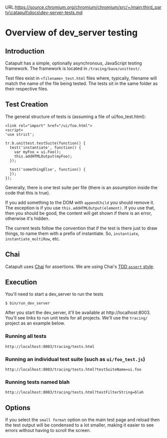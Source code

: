 URL:https://source.chromium.org/chromium/chromium/src/+/main:third_party\catapult\docs\dev-server-tests.md
# Overview of dev_server testing

## Introduction

Catapult has a simple, optionally asynchronous, JavaScript testing framework.
The framework is located in `/tracing/base/unittest/`.

Test files exist in `<filename>_test.html` files where, typically, filename
will match the name of the file being tested. The tests sit in the same
folder as their respective files.

## Test Creation

The general structure of tests is (assuming a file of ui/foo_test.html):

```
<link rel="import" href="/ui/foo.html">
<script>
'use strict';

tr.b.unittest.testSuite(function() {
  test('instantiate', function() {
    var myFoo = ui.Foo();
    this.addHTMLOutput(myFoo);
  });

  test('somethingElse', function() {
  });
});
```

Generally, there is one test suite per file (there is an assumption inside the
code that this is true).

If you add something to the DOM with `appendChild` you should remove it. The
exception is if you use `this.addHTMLOutput(element)`. If you use that, then
you should be good, the content will get shown if there is an error,
otherwise it's hidden.

The current tests follow the convention that if the test is there just to draw
things, to name them with a prefix of instantiate. So, `instantiate`,
`instantiate_multiRow`, etc.

## Chai

Catapult uses [Chai](http://chaijs.com) for assertions. We are using Chai's
[TDD `assert` style](http://chaijs.com/api/assert/).

## Execution

You'll need to start a dev_server to run the tests
```
$ bin/run_dev_server
```

After you start the dev_server, it'll be available at http://localhost:8003.
You'll see links to run unit tests for all projects. We'll use the `tracing/`
project as an example below.

### Running all tests

```
http://localhost:8003/tracing/tests.html
```

### Running an individual test suite (such as `ui/foo_test.js`)

```
http://localhost:8003/tracing/tests.html?testSuiteName=ui.foo
```

### Running tests named blah

```
http://localhost:8003/tracing/tests.html?testFilterString=blah
```

## Options

If you select the `small format` option on the main test page and reload then
the test output will be condensed to a lot smaller, making it easier to see
errors without having to scroll the screen.
